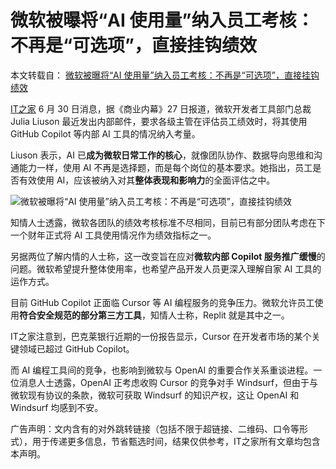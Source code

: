 # 微软被曝将“AI 使用量”纳入员工考核：不再是“可选项”，直接挂钩绩效

本文转载自： [微软被曝将“AI 使用量”纳入员工考核：不再是“可选项”，直接挂钩绩效](https://www.ithome.com/0/864/820.htm)

[IT之家](https://www.ithome.com/) 6 月 30 日消息，据《商业内幕》27 日报道，微软开发者工具部门总裁 Julia Liuson 最近发出内部邮件，要求各级主管在评估员工绩效时，将其使用 GitHub Copilot 等内部 AI 工具的情况纳入考量。

Liuson 表示，AI 已**成为微软日常工作的核心**，就像团队协作、数据导向思维和沟通能力一样，使用 AI 不再是选择题，而是每个岗位的基本要求。她指出，员工是否有效使用 AI，应该被纳入对其**整体表现和影响力**的全面评估之中。

![](https://pic.code-nav.cn/post_picture/1610518142000300034/iga0SA9I8wY3D62O.webp "微软被曝将“AI 使用量”纳入员工考核：不再是“可选项”，直接挂钩绩效")

知情人士透露，微软各团队的绩效考核标准不尽相同，目前已有部分团队考虑在下一个财年正式将 AI 工具使用情况作为绩效指标之一。

另据两位了解内情的人士称，这一改变旨在应对**微软内部 Copilot 服务推广缓慢**的问题。微软希望提升整体使用率，也希望产品开发人员更深入理解自家 AI 工具的运作方式。

目前 GitHub Copilot 正面临 Cursor 等 AI 编程服务的竞争压力。微软允许员工使用**符合安全规范的部分第三方工具**，知情人士称，Replit 就是其中之一。

IT之家注意到，巴克莱银行近期的一份报告显示，Cursor 在开发者市场的某个关键领域已超过 GitHub Copilot。

而 AI 编程工具间的竞争，也影响到微软与 OpenAI 的重要合作关系重谈进程。一位消息人士透露，OpenAI 正考虑收购 Cursor 的竞争对手 Windsurf，但由于与微软现有协议的条款，微软可获取 Windsurf 的知识产权，这让 OpenAI 和 Windsurf 均感到不安。

广告声明：文内含有的对外跳转链接（包括不限于超链接、二维码、口令等形式），用于传递更多信息，节省甄选时间，结果仅供参考，IT之家所有文章均包含本声明。

